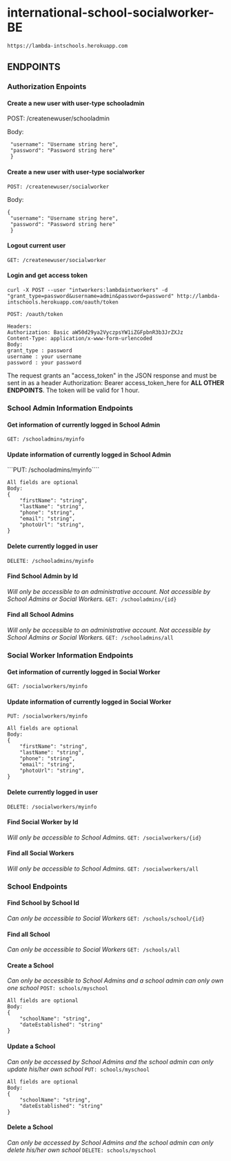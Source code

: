 
# international-school-socialworker-BE


```https://lambda-intschools.herokuapp.com```

## ENDPOINTS

### Authorization Enpoints

####  Create a new user with user-type schooladmin

POST: /createnewuser/schooladmin

Body: 
 
   ```{ 
    "username": "Username string here",
    "password": "Password string here"
    }
  ```
    

#### Create a new user with user-type socialworker

`POST: /createnewuser/socialworker`

Body: 
   ``` 
   { 
    "username": "Username string here",
    "password": "Password string here"
    }
  ```

#### Logout current user

`GET: /createnewuser/socialworker`

#### Login and get access token

`curl -X POST --user "intworkers:lambdaintworkers" -d "grant_type=password&username=admin&password=password" http://lambda-intschools.herokuapp.com/oauth/token`

`POST: /oauth/token`

``` 
Headers: 
Authorization: Basic aW50d29ya2VyczpsYW1iZGFpbnR3b3JrZXJz
Content-Type: application/x-www-form-urlencoded
Body:
grant_type : password
username : your username
password : your password
```
The request grants an "access_token" in the JSON response and must be sent in as a header Authorization: Bearer access_token_here  for **ALL OTHER ENDPOINTS**. The token will be valid for 1 hour.

### School Admin Information Endpoints

#### Get  information of currently logged in School Admin
```GET: /schooladmins/myinfo```

#### Update information of currently logged in School Admin
```PUT: /schooladmins/myinfo````
```
All fields are optional
Body: 
{
    "firstName": "string",
    "lastName": "string",
    "phone": "string",
    "email": "string",
    "photoUrl": "string",
}
```
#### Delete currently logged in user
```DELETE: /schooladmins/myinfo```

#### Find School Admin by Id
*Will only be accessible to an administrative account. Not accessible by School Admins or Social Workers.*
```GET: /schooladmins/{id}```

#### Find all School Admins
*Will only be accessible to an administrative account. Not accessible by School Admins or Social Workers.*
```GET: /schooladmins/all```

### Social Worker Information Endpoints

#### Get  information of currently logged in Social Worker
```GET: /socialworkers/myinfo```

#### Update information of currently logged in Social Worker
```PUT: /socialworkers/myinfo```
```
All fields are optional
Body: 
{
    "firstName": "string",
    "lastName": "string",
    "phone": "string",
    "email": "string",
    "photoUrl": "string",
}
```
#### Delete currently logged in user
```DELETE: /socialworkers/myinfo```

#### Find Social Worker by Id
*Will only be accessible to School Admins.*
```GET: /socialworkers/{id}```

#### Find all Social Workers
*Will only be accessible to School Admins.*
```GET: /socialworkers/all```

### School Endpoints

#### Find School by School Id
*Can only be accessible to Social Workers*
```GET: /schools/school/{id}```

#### Find all School
*Can only be accessible to Social Workers*
```GET: /schools/all```

#### Create a School 
*Can only be accessible to School Admins and a school admin can only own one school*
```POST: schools/myschool```
```
All fields are optional
Body: 
{
    "schoolName": "string",
    "dateEstablished": "string"
}
```
#### Update a School
*Can only be accessed by School Admins and the school admin can only update his/her own school*
```PUT: schools/myschool```
```
All fields are optional
Body: 
{
    "schoolName": "string",
    "dateEstablished": "string"
}
```

#### Delete a School
*Can only be accessed by School Admins and the school admin can only delete his/her own school*
```DELETE: schools/myschool```

